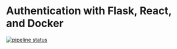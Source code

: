 # Authentication with Flask, React, and Docker

[![pipeline status](https://gitlab.com/porter614/flask-react-auth/badges/master/pipeline.svg)](https://gitlab.com/porter614/flask-react-auth/commits/master)
